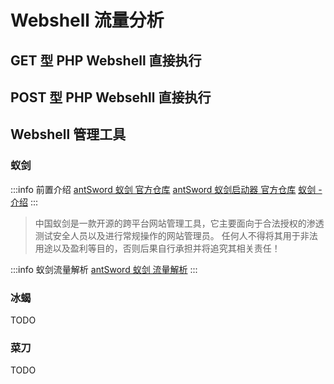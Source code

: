 # Webshell 流量分析

## GET 型 PHP Webshell 直接执行

## POST 型 PHP Websehll 直接执行

## Webshell 管理工具

### 蚁剑

:::info 前置介绍
[antSword 蚁剑 官方仓库](https://github.com/AntSwordProject/antSword)
[antSword 蚁剑启动器 官方仓库](https://github.com/AntSwordProject/AntSword-Loader)
[蚁剑 - 介绍](../../../Penetration/Webshell/antSword/index.md)
:::

> 中国蚁剑是一款开源的跨平台网站管理工具，它主要面向于合法授权的渗透测试安全人员以及进行常规操作的网站管理员。
> 任何人不得将其用于非法用途以及盈利等目的，否则后果自行承担并将追究其相关责任！

:::info 蚁剑流量解析
[antSword 蚁剑 流量解析](/docs/Forensic/Traffic-Forensic/Webshell/antSword-decode)
:::

### 冰蝎

TODO

### 菜刀

TODO
